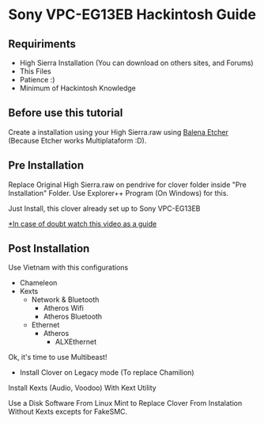 # Sony VPC-EG13EB Hackintosh Guide


## Requiriments

 - High Sierra Installation (You can download on others sites, and Forums)
 - This Files
 - Patience :)
 - Minimum of Hackintosh Knowledge
 
 ## Before use this tutorial
Create a installation using your High Sierra.raw using [Balena Etcher](https://www.balena.io/etcher/) (Because Etcher works Multiplataform :D).

## Pre Installation

Replace Original High Sierra.raw on pendrive for clover folder inside "Pre Installation" Folder. Use Explorer++ Program (On Windows) for this.

Just Install, this clover already set up to Sony VPC-EG13EB 
  
[*In case of doubt watch this video as a guide](https://www.youtube.com/watch?v=l7VSm7TM1tw)

## Post Installation

Use Vietnam with this configurations

 - Chameleon
 - Kexts
	 - Network & Bluetooth 		
		 - Atheros Wifi 		
		 - Atheros Bluetooth 	
	- Ethernet
		- Atheros 
			- ALXEthernet 	

Ok, it's time to use Multibeast!

 - Install Clover on Legacy mode (To replace Chamilion)


Install Kexts (Audio, Voodoo) With Kext Utility

Use a Disk Software From Linux Mint to Replace Clover From Instalation Without Kexts excepts for FakeSMC.
